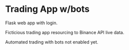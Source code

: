 # Trading App w/bots 
Flask web app with login.

Ficticious trading app resourcing to Binance API live data.

Automated trading with bots not enabled yet.
